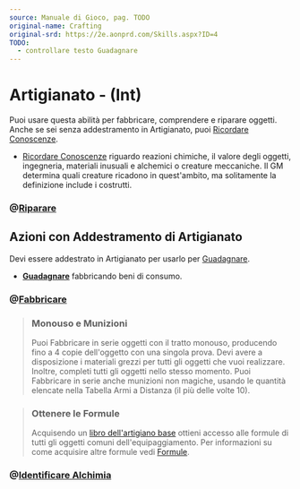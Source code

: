 ```yaml
---
source: Manuale di Gioco, pag. TODO
original-name: Crafting
original-srd: https://2e.aonprd.com/Skills.aspx?ID=4
TODO:
  - controllare testo Guadagnare
---
```


# Artigianato - (Int)

Puoi usare questa abilità per fabbricare, comprendere e riparare oggetti. Anche
se sei senza addestramento in Artigianato, puoi
[Ricordare Conoscenze](/azioni/abilita/ricordare-conoscenze).

- [Ricordare Conoscenze](/azioni/abilita/ricordare-conoscenze) riguardo reazioni
  chimiche, il valore degli oggetti, ingegneria, materiali inusuali e alchemici
  o creature meccaniche. Il GM determina quali creature ricadono in
  quest'ambito, ma solitamente la definizione include i costrutti.

### @[Riparare](/azioni/abilita/riparare)

## Azioni con Addestramento di Artigianato

Devi essere addestrato in Artigianato per usarlo per
[Guadagnare](/azioni/abilita/guadagnare).

- **[Guadagnare](/azioni/abilita/guadagnare)** fabbricando beni di consumo.

### @[Fabbricare](/azioni/abilita/fabbricare)

> ### Monouso e Munizioni
>
> Puoi Fabbricare in serie oggetti con il tratto monouso, producendo fino a 4
> copie dell'oggetto con una singola prova. Devi avere a disposizione i
> materiali grezzi per tutti gli oggetti che vuoi realizzare. Inoltre, completi
> tutti gli oggetti nello stesso momento. Puoi Fabbricare in serie anche
> munizioni non magiche, usando le quantità elencate nella Tabella Armi a
> Distanza (il più delle volte 10).

> ### Ottenere le Formule
>
> Acquisendo un
> [libro dell'artigiano base](/equipaggiamento/equipaggiamenti-da-avventura/libro-dell-artigianato-base)
> ottieni accesso alle formule di tutti gli oggetti comuni dell'equipaggiamento.
> Per informazioni su come acquisire altre formule vedi
> [Formule](/regole/6-equipaggiamento/TODO).

### @[Identificare Alchimia](/azioni/abilita/identificare-alchimia)
